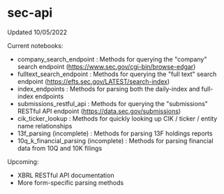 # sec-api
Updated 10/05/2022

Current notebooks:
  - company_search_endpoint : Methods for querying the "company" search endpoint (https://www.sec.gov/cgi-bin/browse-edgar)
  - fulltext_search_endpoint : Methods for querying the "full text" search endpoint (https://efts.sec.gov/LATEST/search-index)
  - index_endpoints : Methods for parsing both the daily-index and full-index endpoints
  - submissions_restful_api : Methods for querying the "submissions" RESTful API endpoint (https://data.sec.gov/submissions)
  - cik_ticker_lookup : Methods for quickly looking up CIK / ticker / entity name relationships
  - 13f_parsing (incomplete) : Methods for parsing 13F holdings reports
  - 10q_k_financial_parsing (incomplete) : Methods for parsing financial data from 10Q and 10K filings
 
Upcoming:
  - XBRL RESTful API documentation
  - More form-specific parsing methods
